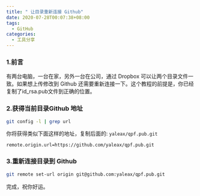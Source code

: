 ```yaml
---
title: " 让目录重新连接 Github"
date: 2020-07-28T00:07:38+08:00
tags:
  - GitHub
categories:
  - 工具分享
---
```


### 1.前言

有两台电脑，一台在家，另外一台在公司，通过 Dropbox 可以让两个目录文件一致。如果想上传修改到 Github 还需要重新连接一下。这个教程的前提是，你已经复制了id_rsa.pub文件到正确的位置。

### 2.获得当前目录Github 地址

```bash
git config -l | grep url
```

你将获得类似下面这样的地址，复制后面的: `yaleax/qpf.pub.git`

`remote.origin.url=https://github.com/yaleax/qpf.pub.git`

### 3.重新连接目录到 Github

```bash
git remote set-url origin git@github.com:yaleax/qpf.pub.git
```

完成，祝你好运。

